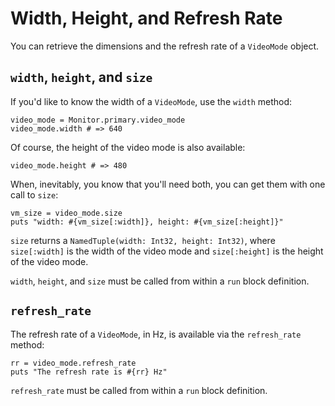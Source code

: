 # Width, Height, and Refresh Rate

You can retrieve the dimensions and the refresh rate of a `VideoMode` object.

## `width`, `height`, and `size`

If you'd like to know the width of a `VideoMode`, use the `width` method:

```crystal
video_mode = Monitor.primary.video_mode
video_mode.width # => 640
```
Of course, the height of the video mode is also available:

```crystal
video_mode.height # => 480
```
When, inevitably, you know that you'll need both, you can get them with one call to `size`:

```crystal
vm_size = video_mode.size
puts "width: #{vm_size[:width]}, height: #{vm_size[:height]}"
```
`size` returns a `NamedTuple(width: Int32, height: Int32)`, where `size[:width]` is the width of the video mode and `size[:height]` is the height of the video mode.

`width`, `height`, and `size` must be called from within a `run` block definition.

## `refresh_rate`

The refresh rate of a `VideoMode`, in Hz, is available via the `refresh_rate` method:

```crystal
rr = video_mode.refresh_rate
puts "The refresh rate is #{rr} Hz"
```

`refresh_rate` must be called from within a `run` block definition.